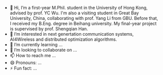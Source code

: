 - 👋 Hi, I’m a first-year M.Phil. student in the University of Hong Kong, advised by prof. YC Wu. I'm also a visiting student in Great Bay University, China, collaborating with prof. Yang Li from GBU. Before that, I received my B.Eng. degree in Beihang university. My final-year project is supervised by prof. Shengqian Han.
- 👀 I’m interested in next genertation communication systems, AI4Wireless and distributed optimization algorithms.
- 🌱 I’m currently learning ...
- 💞️ I’m looking to collaborate on ...
- 📫 How to reach me ...
- 😄 Pronouns: ...
- ⚡ Fun fact: ...

<!---
YikunWang-EEE/YikunWang-EEE is a ✨ special ✨ repository because its `README.md` (this file) appears on your GitHub profile.
You can click the Preview link to take a look at your changes.
--->
